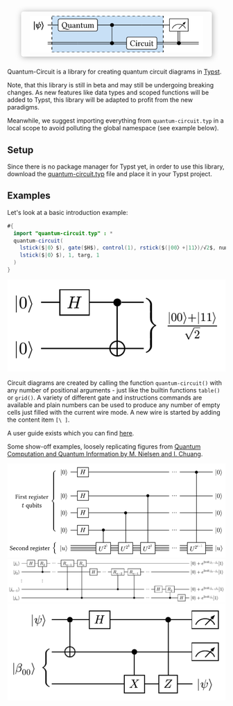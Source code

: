 <h1 align="center">
  <img alt="Quantum Circuit" src="docs/images/logo.svg" style="max-width: 100%; width: 300pt; padding: 10px 20px; box-shadow: 1pt 1pt 10pt 0pt #AAAAAA; border-radius: 4pt">
</h1>


<!-- <p align="center">
  <a href="https://github.com/Mc-Zen/typst-quantum-circuit/blob/main/LICENSE">
    <img alt="MIT License" src="https://img.shields.io/badge/license-MIT-blue"/>
  </a>
</p> -->

Quantum-Circuit is a library for creating quantum circuit diagrams in [Typst](https://typst.app/). 

Note, that this library is still in beta and may still be undergoing breaking changes. As new features like data types and scoped functions will be added to Typst, this library will be adapted to profit from the new paradigms. 

Meanwhile, we suggest importing everything from `quantum-circuit.typ` in a local scope to avoid polluting the global namespace (see example below). 

## Setup

Since there is no package manager for Typst yet, in order to use this library, download the [quantum-circuit.typ](./qcircuit.typ) file and place it in your Typst project. 

## Examples

Let's look at a basic introduction example:
```java
#{
  import "quantum-circuit.typ" : *
  quantum-circuit(
    lstick($|0〉$), gate($H$), control(1), rstick($(|00〉+|11〉)/√2$, num-qubits: 2), [\ ],
    lstick($|0〉$), 1, targ, 1
  )
}
```
![Bell circuit example](docs/images/bell.png)

Circuit diagrams are created by calling the function `quantum-circuit()` with any number of positional arguments - just like the builtin functions `table()` or `grid()`. A variety of different gate and instructions commands are available and plain numbers can be used to produce any number of empty cells just filled with the current wire mode. A new wire is started by adding the content item `[\ ]`. 

A user guide exists which you can find [here](docs/quantum-circuit-guide.pdf).

Some show-off examples, loosely replicating figures from [Quantum Computation and Quantum Information by M. Nielsen and I. Chuang](https://www.cambridge.org/highereducation/books/quantum-computation-and-quantum-information/01E10196D0A682A6AEFFEA52D53BE9AE#overview).

![phase estimation](tests/references/phase-estimation.png)
![qft](tests/references/qft.png)
![teleportation](tests/references/teleportation.png)

<!-- <img src="tests/references/phase-estimation.png" alt="isolated" width="200"/> -->